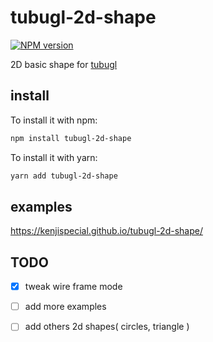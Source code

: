 # tubugl-2d-shape

[![NPM version][npm-image]][npm-url] 

2D basic shape for [tubugl](https://github.com/kenjiSpecial/tubugl)


## install

To install it with npm:

```sh
npm install tubugl-2d-shape
```

To install it with yarn:

```sh
yarn add tubugl-2d-shape
```
## examples

https://kenjispecial.github.io/tubugl-2d-shape/


## TODO

- [x] tweak wire frame mode

- [ ] add more examples

- [ ] add others 2d shapes( circles, triangle )

[npm-image]: https://img.shields.io/npm/v/tubugl-2d-shape.svg?style=flat-square
[npm-url]: https://www.npmjs.com/package/tubugl-2d-shape 
